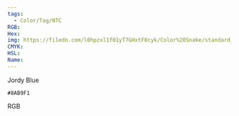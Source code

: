 ```yaml
---
tags:
  - Color/Tag/NTC
RGB:
Hex:
img: https://filedn.com/l0hpzxl1f01yT7GHxtF8cyk/Color%20Snake/standard_csv_to_svg/%23/8AB9F1.svg
CMYK:
HSL:
Name:
---
```

Jordy Blue
```palette
#8AB9F1
```
RGB
